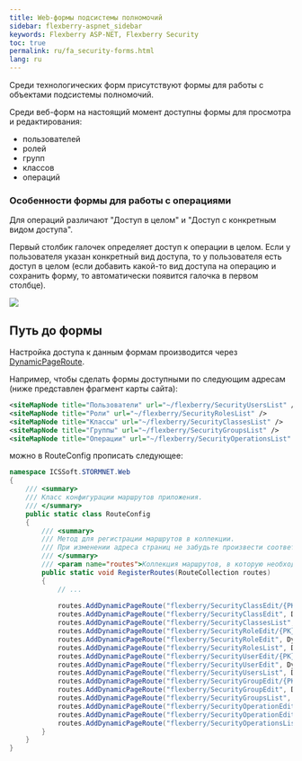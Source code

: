 ```yaml
---
title: Web-формы подсистемы полномочий
sidebar: flexberry-aspnet_sidebar
keywords: Flexberry ASP-NET, Flexberry Security
toc: true
permalink: ru/fa_security-forms.html
lang: ru
---
```


Среди технологических форм присутствуют формы для работы с объектами подсистемы полномочий.

Среди веб-форм на настоящий момент доступны формы для просмотра и редактирования:
* пользователей
* ролей
* групп
* классов
* операций

### Особенности формы для работы с операциями

Для операций различают "Доступ в целом" и "Доступ с конкретным видом доступа".

Первый столбик галочек определяет доступ к операции в целом. Если у пользователя указан конкретный вид доступа, то у пользователя есть доступ в целом (если добавить какой-то вид доступа на операцию и сохранить форму, то автоматически появится галочка в первом столбце).

![](/images/pages/products/flexberry-aspnet/security/operation-form.png)

## Путь до формы

Настройка доступа к данным формам производится через [DynamicPageRoute](fa_routing.html).

Например, чтобы сделать формы доступными по следующим адресам (ниже представлен фрагмент карты сайта):

```xml
<siteMapNode title="Пользователи" url="~/flexberry/SecurityUsersList" />
<siteMapNode title="Роли" url="~/flexberry/SecurityRolesList" />
<siteMapNode title="Классы" url="~/flexberry/SecurityClassesList" />
<siteMapNode title="Группы" url="~/flexberry/SecurityGroupsList" />
<siteMapNode title="Операции" url="~/flexberry/SecurityOperationsList" />
```

можно в RouteConfig прописать следующее:

```csharp
namespace ICSSoft.STORMNET.Web
{
    /// <summary>
    /// Класс конфигурации маршрутов приложения.
    /// </summary>
    public static class RouteConfig
    {
        /// <summary>
        /// Метод для регистрации маршрутов в коллекции.
        /// При изменении адреса страниц не забудьте произвести соответствующие изменения в SiteMap.
        /// </summary>
        /// <param name="routes">Коллекция маршрутов, в которую необходимо добавить новые элементы.</param>
        public static void RegisterRoutes(RouteCollection routes)
        {
			// ...
			
            routes.AddDynamicPageRoute("flexberry/SecurityClassEdit/{PK}", DynamicPageIdentifier.SecurityClassEdit);
            routes.AddDynamicPageRoute("flexberry/SecurityClassEdit", DynamicPageIdentifier.SecurityClassNew);
            routes.AddDynamicPageRoute("flexberry/SecurityClassesList", DynamicPageIdentifier.SecurityClassesList);
            routes.AddDynamicPageRoute("flexberry/SecurityRoleEdit/{PK}", DynamicPageIdentifier.SecurityRoleEdit);
            routes.AddDynamicPageRoute("flexberry/SecurityRoleEdit", DynamicPageIdentifier.SecurityRoleNew);
            routes.AddDynamicPageRoute("flexberry/SecurityRolesList", DynamicPageIdentifier.SecurityRolesList);
            routes.AddDynamicPageRoute("flexberry/SecurityUserEdit/{PK}", DynamicPageIdentifier.SecurityUserEdit);
            routes.AddDynamicPageRoute("flexberry/SecurityUserEdit", DynamicPageIdentifier.SecurityUserNew);
            routes.AddDynamicPageRoute("flexberry/SecurityUsersList", DynamicPageIdentifier.SecurityUsersList);
            routes.AddDynamicPageRoute("flexberry/SecurityGroupEdit/{PK}", DynamicPageIdentifier.SecurityGroupEdit);
            routes.AddDynamicPageRoute("flexberry/SecurityGroupEdit", DynamicPageIdentifier.SecurityGroupNew);
            routes.AddDynamicPageRoute("flexberry/SecurityGroupsList", DynamicPageIdentifier.SecurityGroupsList);
            routes.AddDynamicPageRoute("flexberry/SecurityOperationEdit/{PK}", DynamicPageIdentifier.SecurityOperationEdit);
            routes.AddDynamicPageRoute("flexberry/SecurityOperationEdit", DynamicPageIdentifier.SecurityOperationNew);
            routes.AddDynamicPageRoute("flexberry/SecurityOperationsList", DynamicPageIdentifier.SecurityOperationsList);
        }
    }
}
```
